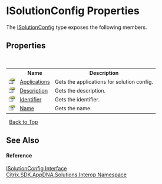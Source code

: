 # ISolutionConfig Properties
 

The <a href="2b44c4c1-6e95-6c86-cec6-ce164398b59c">ISolutionConfig</a> type exposes the following members.


## Properties
&nbsp;<table><tr><th></th><th>Name</th><th>Description</th></tr><tr><td>![Public property](media/pubproperty.gif "Public property")</td><td><a href="47f2c3fc-075d-f074-17b1-5b9fcd3898ed">Applications</a></td><td>
Gets the applications for solution config.</td></tr><tr><td>![Public property](media/pubproperty.gif "Public property")</td><td><a href="3452420b-e771-3a15-9732-ed8847ac9080">Description</a></td><td>
Gets the description.</td></tr><tr><td>![Public property](media/pubproperty.gif "Public property")</td><td><a href="7ab8284c-19df-dc9e-aea8-f00bb70dca4b">Identifier</a></td><td>
Gets the identifier.</td></tr><tr><td>![Public property](media/pubproperty.gif "Public property")</td><td><a href="f594087a-5a93-ebf8-fbdc-d106e28395b9">Name</a></td><td>
Gets the name.</td></tr></table>&nbsp;
<a href="#isolutionconfig-properties">Back to Top</a>

## See Also


#### Reference
<a href="2b44c4c1-6e95-6c86-cec6-ce164398b59c">ISolutionConfig Interface</a><br /><a href="9b022d31-dfbd-e494-2a35-12a59446d9d6">Citrix.SDK.AppDNA.Solutions.Interop Namespace</a><br />